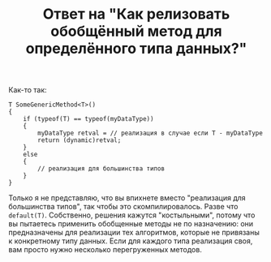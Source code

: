 ﻿---
title: "Ответ на \"Как релизовать обобщённый метод для определённого типа данных?\""
se.owner.user_id: 240512
se.owner.display_name: "MSDN.WhiteKnight"
se.owner.link: "https://ru.stackoverflow.com/users/240512/msdn-whiteknight"
se.answer_id: 983877
se.question_id: 983720
se.post_type: answer
se.is_accepted: False
---
<p>Как-то так:</p>

<pre><code>T SomeGenericMethod&lt;T&gt;()
{
    if (typeof(T) == typeof(myDataType))
    {
        myDataType retval = // реализация в случае если T - myDataType
        return (dynamic)retval;
    }
    else
    {
        // реализация для большинства типов
    }
}  
</code></pre>

<p>Только я не представляю, что вы впихнете вместо "реализация для большинства типов", так чтобы это скомпилировалось. Разве что <code>default(T)</code>. Собственно, решения кажутся "костыльными", потому что вы пытаетесь применить обобщенные методы не по назначению: они предназначены для реализации тех алгоритмов, которые не привязаны к конкретному типу данных. Если для каждого типа реализация своя, вам просто нужно несколько перегруженных методов.      </p>
